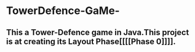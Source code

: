 # TowerDefence-GaMe-
>####

This a Tower-Defence game  in Java.This project is at creating its Layout Phase[[[[Phase 0]]]]. 
----
